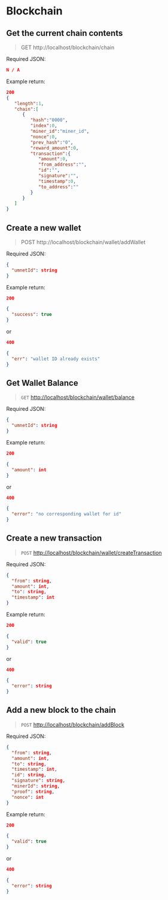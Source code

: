 # Blockchain

## Get the current chain contents

> GET http://localhost/blockchain/chain

Required JSON:

```json
N / A
```

Example return:

```json
200
{
   "length":1,
   "chain":[
      {
         "hash":"0000",
         "index":0,
         "miner_id":"miner_id",
         "nonce":0,
         "prev_hash":"0",
         "reward_amount":0,
         "transaction":{
            "amount":0,
            "from_address":"",
            "id":"",
            "signature":"",
            "timestamp":0,
            "to_address":""
         }
      }
   ]
}
```

## Create a new wallet

> POST http://localhost/blockchain/wallet/addWallet

Required JSON:

```json
{
  "umnetId": string
}
```

Example return:

```json
200

{
  "success": true
}
```

or

```json
400

{
  "err": "wallet ID already exists"
}
```

## Get Wallet Balance

> `GET` <http://localhost/blockchain/wallet/balance>

Required JSON:

```json
{
  "umnetId": string
}
```

Example return:

```json
200

{
  "amount": int
}
```

or

```json
400

{
  "error": "no corresponding wallet for id"
}
```

## Create a new transaction

> `POST` <http://localhost/blockchain/wallet/createTransaction>

Required JSON:

```json
{
  "from": string,
  "amount": int,
  "to": string,
  "timestamp": int
}
```

Example return:

```json
200

{
  "valid": true
}
```

or

```json
400

{
  "error": string
}
```

## Add a new block to the chain

> `POST` <http://localhost/blockchain/addBlock>

Required JSON:

```json
{
  "from": string,
  "amount": int,
  "to": string,
  "timestamp": int,
  "id": string,
  "signature": string,
  "minerId": string,
  "proof": string,
  "nonce": int
}
```

Example return:

```json
200

{
  "valid": true
}
```

or

```json
400

{
  "error": string
}
```
